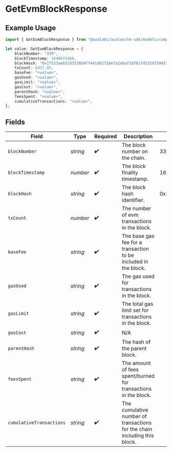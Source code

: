 # GetEvmBlockResponse

## Example Usage

```typescript
import { GetEvmBlockResponse } from "@avalabs/avalanche-sdk/models/components";

let value: GetEvmBlockResponse = {
    blockNumber: "339",
    blockTimestamp: 1648672486,
    blockHash: "0x17533aeb5193378b9ff441d61728e7a2ebaf10f61fd5310759451627dfca2e7c",
    txCount: 6457.85,
    baseFee: "<value>",
    gasUsed: "<value>",
    gasLimit: "<value>",
    gasCost: "<value>",
    parentHash: "<value>",
    feesSpent: "<value>",
    cumulativeTransactions: "<value>",
};
```

## Fields

| Field                                                                     | Type                                                                      | Required                                                                  | Description                                                               | Example                                                                   |
| ------------------------------------------------------------------------- | ------------------------------------------------------------------------- | ------------------------------------------------------------------------- | ------------------------------------------------------------------------- | ------------------------------------------------------------------------- |
| `blockNumber`                                                             | *string*                                                                  | :heavy_check_mark:                                                        | The block number on the chain.                                            | 339                                                                       |
| `blockTimestamp`                                                          | *number*                                                                  | :heavy_check_mark:                                                        | The block finality timestamp.                                             | 1648672486                                                                |
| `blockHash`                                                               | *string*                                                                  | :heavy_check_mark:                                                        | The block hash identifier.                                                | 0x17533aeb5193378b9ff441d61728e7a2ebaf10f61fd5310759451627dfca2e7c        |
| `txCount`                                                                 | *number*                                                                  | :heavy_check_mark:                                                        | The number of evm transactions in the block.                              |                                                                           |
| `baseFee`                                                                 | *string*                                                                  | :heavy_check_mark:                                                        | The base gas fee for a transaction to be included in the block.           |                                                                           |
| `gasUsed`                                                                 | *string*                                                                  | :heavy_check_mark:                                                        | The gas used for transactions in the block.                               |                                                                           |
| `gasLimit`                                                                | *string*                                                                  | :heavy_check_mark:                                                        | The total gas limit set for transactions in the block.                    |                                                                           |
| `gasCost`                                                                 | *string*                                                                  | :heavy_check_mark:                                                        | N/A                                                                       |                                                                           |
| `parentHash`                                                              | *string*                                                                  | :heavy_check_mark:                                                        | The hash of the parent block.                                             |                                                                           |
| `feesSpent`                                                               | *string*                                                                  | :heavy_check_mark:                                                        | The amount of fees spent/burned for transactions in the block.            |                                                                           |
| `cumulativeTransactions`                                                  | *string*                                                                  | :heavy_check_mark:                                                        | The cumulative number of transactions for the chain including this block. |                                                                           |